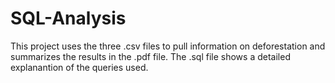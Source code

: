 # SQL-Analysis
This project uses the three .csv files to pull information on deforestation and summarizes the results in the .pdf file. The .sql file shows a detailed explanantion of the queries used.
